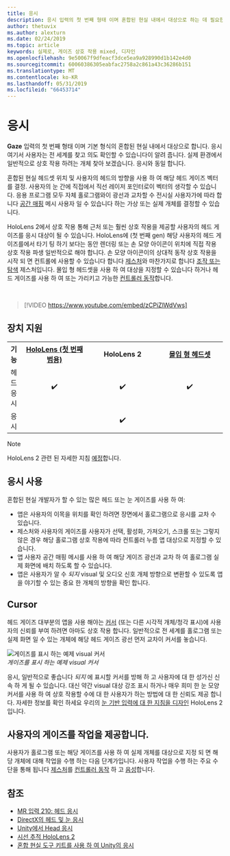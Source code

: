 ```yaml
---
title: 응시
description: 응시 입력의 첫 번째 형태 이며 혼합된 현실 내에서 대상으로 하는 데 필요한 기본 형태의.
author: thetuvix
ms.author: alexturn
ms.date: 02/24/2019
ms.topic: article
keywords: 실제로, 게이즈 상호 작용 mixed, 디자인
ms.openlocfilehash: 9e50067f9dfeacf3dce5ea9a928990d1b142e4d0
ms.sourcegitcommit: 60060386305eabfac2758a2c861a43c36286b151
ms.translationtype: MT
ms.contentlocale: ko-KR
ms.lasthandoff: 05/31/2019
ms.locfileid: "66453714"
---
```

# <a name="gaze"></a>응시

**Gaze** 입력의 첫 번째 형태 이며 기본 형식의 혼합된 현실 내에서 대상으로 합니다. 응시 여기서 사용자는 전 세계를 찾고 의도 확인할 수 있습니다이 알려 줍니다. 실제 환경에서 일반적으로 상호 작용 하려는 개체 찾아 보겠습니다. 응시와 동일 합니다.

혼합된 현실 헤드셋 위치 및 사용자의 헤드의 방향을 사용 하 여 해당 헤드 게이즈 벡터를 결정. 사용자의 눈 간에 직접에서 직선 레이저 포인터로이 벡터의 생각할 수 있습니다. 응용 프로그램 모두 자체 홀로그램와이 광선과 교차할 수 전시실 사용자가에 따라 합니다 [공간 매핑](spatial-mapping.md) 메시 사용자 일 수 있습니다 하는 가상 또는 실제 개체를 결정할 수 있습니다.

HoloLens 2에서 상호 작용 통해 근처 또는 훨씬 상호 작용을 제공할 사용자의 헤드 게이즈를 응시 대상이 될 수 있습니다.
HoloLens에 (첫 번째 gen) 해당 사용자의 헤드 게이즈를에서 타기 팅 하기 보다는 동안 렌더링 또는 손 모양 아이콘이 위치에 직접 작용 상호 작용 파생 일반적으로 해야 합니다. 손 모양 아이콘이의 상대적 동작 상호 작용을 시작 되 면 컨트롤에 사용할 수 있습니다 합니다 [제스처](gestures.md)와 마찬가지로 합니다 [조작 또는 탐색](gestures.md#composite-gestures) 제스처입니다. 몰입 형 헤드셋을 사용 하 여 대상을 지정할 수 있습니다 하거나 헤드 게이즈를 사용 하 여 또는 가리키고 가능한 [컨트롤러 동작](motion-controllers.md)합니다.

<br>

>[!VIDEO https://www.youtube.com/embed/zCPiZlWdVws]

## <a name="device-support"></a>장치 지원

<table>
<tr>
<th>기능</th><th style="width:150px"> <a href="hololens-hardware-details.md">HoloLens (첫 번째 범용)</a></th><th style="width:150px">HoloLens 2</th><th style="width:150px"> <a href="immersive-headset-hardware-details.md">몰입 형 헤드셋</a></th>
</tr><tr>
<td> 헤드 응시</td><td style="text-align: center;"> ✔️</td><td style="text-align: center;"> ✔️</td><td style="text-align: center;"> ✔️</td>
</tr><tr>
<td> 응시</td><td></td><td style="text-align: center;">✔️</td><td></td>
</tr>
</table>

> [!NOTE]
> HoloLens 2 관련 된 자세한 지침 [예정](index.md#news-and-notes)합니다.


## <a name="uses-of-gaze"></a>응시 사용

혼합된 현실 개발자가 할 수 있는 많은 헤드 또는 눈 게이즈를 사용 하 여:
* 앱은 사용자의 이목을 위치를 확인 하려면 장면에서 홀로그램으로 응시를 교차 수 있습니다.
* 제스처와 사용자의 게이즈를 사용자가 선택, 활성화, 가져오기, 스크롤 또는 그렇지 않은 경우 해당 홀로그램 상호 작용에 따라 컨트롤러 누름 앱 대상으로 지정할 수 있습니다.
* 앱 사용자 공간 매핑 메시를 사용 하 여 해당 게이즈 광선과 교차 하 여 홀로그램 실제 화면에 배치 하도록 할 수 있습니다.
* 앱은 사용자가 알 수 *되지* visual 및 오디오 신호 개체 방향으로 변환할 수 있도록 앱을 야기할 수 있는 중요 한 개체의 방향을 확인 합니다.

## <a name="cursor"></a>Cursor

헤드 게이즈 대부분의 앱을 사용 해야는 [커서](cursors.md) (또는 다른 시각적 개체/청각 표시)에 사용자의 신뢰를 부여 하려면 아마도 상호 작용 합니다. 일반적으로 전 세계를 홀로그램 또는 실제 화면 일 수 있는 개체에 해당 헤드 게이즈 광선 먼저 교차이 커서를 놓습니다.

![게이즈를 표시 하는 예제 visual 커서](images/cursor.jpg)<br>
*게이즈를 표시 하는 예제 visual 커서*

응시, 일반적으로 좋습니다 *되지* 에 표시할 커서를 방해 하 고 사용자에 대 한 성가신 신속 하 게 될 수 있습니다. 대신 약간 visual 대상 강조 표시 하거나 매우 희미 한 눈 모양 커서를 사용 하 여 상호 작용할 수에 대 한 사용자가 하는 방법에 대 한 신뢰도 제공 합니다. 자세한 정보를 확인 하세요 우리의 [눈 기반 입력에 대 한 지침을 디자인](eye-tracking.md) HoloLens 2입니다.

## <a name="giving-action-to-the-users-gaze"></a>사용자의 게이즈를 작업을 제공합니다.

사용자가 홀로그램 또는 해당 게이즈를 사용 하 여 실제 개체를 대상으로 지정 되 면 해당 개체에 대해 작업을 수행 하는 다음 단계가입니다. 사용자 작업을 수행 하는 주요 수단을 통해 됩니다 [제스처](gestures.md)를 [컨트롤러 동작](motion-controllers.md) 하 고 [음성](voice-input.md)합니다.

## <a name="see-also"></a>참조
* [MR 입력 210: 헤드 응시](holograms-210.md)
* [DirectX의 헤드 및 눈 응시](gaze-in-directx.md)
* [Unity에서 Head 응시](gaze-in-unity.md)
* [시선 추적 HoloLens 2](eye-tracking.md)
* [혼합 현실 도구 키트를 사용 하 여 Unity의 응시](https://aka.ms/mrtk-eyes)
